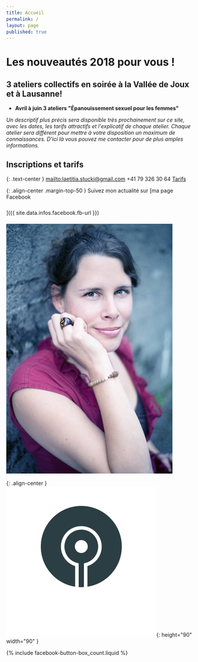 ```yaml
---
title: Accueil
permalink: /
layout: page
published: true
---
```



# Les nouveautés 2018 pour&nbsp;vous !

## 3 ateliers collectifs en soirée à la Vallée de Joux et à Lausanne!

- **Avril à juin 3 ateliers "Épanouissement sexuel pour les femmes"**

*Un descriptif plus précis sera disponible très prochainement sur ce site, avec les dates, les tarifs attractifs et l'explicatif de chaque atelier. Chaque atelier sera différent pour mettre à votre disposition un maximum de connaissances. D'ici là vous pouvez me contacter pour de plus amples informations.*

<!--

{% include ateliers.liquid %}

-->

## Inscriptions et tarifs

{: .text-center }
<mailto:laetitia.stucki@gmail.com>
<i class="fa fa-mobile"></i> +41 79 326 30 64
[Tarifs](http://sacree-sexualite.org/tarifs/)


{: .align-center .margin-top-50 }
Suivez mon actualité sur
[ma page Facebook<br/><i style="font-size:30pt;" class="fa fa-facebook-official"></i>]({{ site.data.infos.facebook.fb-url }})

![Lætitia Stucki](./images/laetitia-stucki.jpg)

{: .align-center }
![](./images/logo-laetitia-stucki-anthracite.svg){: height="90" width="90" }

{% include facebook-button-box_count.liquid %}
